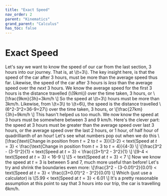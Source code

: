 ```yaml
---
title: "Exact Speed"
nav_order: 2
parent: "Kinematics"
grand_parent: "Calculus"
has_toc: false
---
```


# Exact Speed

Let's say we want to know the speed of our car from the last section, 3 hours into our journey. That is, at \\(t=3\\).
The key insight here, is that the speed of the car after 3 hours, must be more than the average speed thus far.
Likewise, the speed of the car after 3 hours is *less* than the average speed over the *next* 3 hours.
We know the average speed for the first 3 hours is the distance travelled (\\(9km\\)) over the time taken, 3 hours,
or \\[\frac{9km}{3h}=3km/h \\]
So the speed at \\(t=3\\) hours must be more than 3km/h.
Likewise, from \\(t=3\\) to \\(t=6\\), the speed is the distance travelled \\(6^2-3^2=36-9=27\\) over the time taken, 3 hours,
or \\[\frac{27km}{3h}=9km/h \\]
This hasn't helped us too much. We now know the speed at 3 hours must be somewhere between 3 and 9 km/h.
Here's the clever part: the speed at 3 hours must be greater than the average speed over last 3 hours, or the average speed over the last 2 hours,
or 1 hour, of half hour of quadrillianth of an hour! Let's see what numbers pop out when we do this
\\[\frac{\text{Change in position from $t=2$ to $t=3$}}{3-2} < text{Speed at $t=3$} < \frac{\text{Change in position from $t=3$ to $t=4$}}{4-3} \\]
\\[\frac{3^2 - (3-1)^2}{1} < text{Speed at $t=3$} < \frac{(3+1)^2 - 3^2}{1} \\]
\\[9-4 < text{Speed at $t=3$} < 16-9 \\]
\\[5 < text{Speed at $t=3$} < 7 \\]
Now we know the speed at $t=3$ is between 5 and 7, much more useful than before! Let's try and shrink the boundaries even more:
\\[\frac{3^2 - (3-0.01)^2}{0.01} < text{Speed at $t=3$} < \frac{(3+0.01)^2 - 3^2}{0.01} \\]
Which (just use a calculator) is
\\[5.99 < text{Speed at $t=3$} < 6.01 \\]
It's a pretty reasonable assumption at this point to say that 3 hours into our trip, the car is travelling 6km/h.